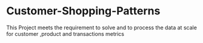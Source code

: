 # Customer-Shopping-Patterns
This Project meets the requirement to solve and to process the data at scale  for customer ,product and transactions metrics
